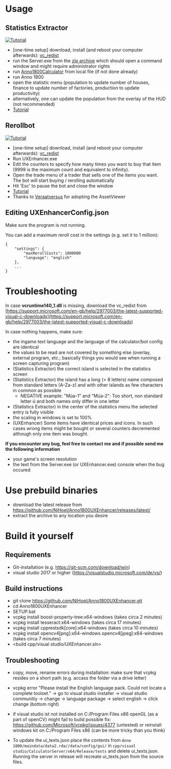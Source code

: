 # Usage

## Statistics Extractor
[![Tutorial](https://i9.ytimg.com/vi/fxzYSh-92Ng/mqdefault.jpg?time=1586900125524&sqp=CITZ2PQF&rs=AOn4CLCqmj2slXG_K0rWpKVs0M_Tq--oPA)](https://www.youtube.com/watch?v=fxzYSh-92Ng)

- [one-time setup] download, install (and reboot your computer afterwards): [vc_redist](https://support.microsoft.com/en-gb/help/2977003/the-latest-supported-visual-c-downloads)
- run the Server.exe from the [zip archive](https://github.com/NiHoel/Anno1800UXEnhancer/releases/latest/) which should open a command window and might require administrator rights
- run [Anno1800Calculator](https://github.com/NiHoel/Anno1800Calculator/releases/latest/) from local file (if not done already)
- run Anno 1800
- open the statistic menu (population to update number of houses, finance to update number of factories, production to update productivity)
- alternatively, one can update the population from the overlay of the HUD (not recommended)
- [Tutorial](https://www.youtube.com/watch?v=fxzYSh-92Ng)


## Rerollbot
[![Tutorial](https://i9.ytimg.com/vi/pPx0_A10G2Q/mqdefault.jpg?time=1586900122438&sqp=CITZ2PQF&rs=AOn4CLCMjXfm6ODoJJ7R-2vagN8pHoHMUA)](https://youtu.be/pPx0_A10G2Q)

- [one-time setup] download, install (and reboot your computer afterwards): [vc_redist](https://support.microsoft.com/en-gb/help/2977003/the-latest-supported-visual-c-downloads)
- Run UXEnhancer.exe
- Edit the counters to specify how many times you want to buy that item (9999 is the maximum count and equivalent to infinity).
- Open the trade menu of a trader that sells one of the items you want. The bot will start buying / rerolling automatically
- Hit 'Esc' to pause the bot and close the window
- [Tutorial](https://youtu.be/yOkjKXnUFAw)
- Thanks to [Veraatversus](https://github.com/Veraatversus) for adopting the AssetViewer

## Editing UXEnhancerConfig.json
Make sure the program is not running.

You can add a maximum reroll cost in the settings (e.g. set it to 1 million):

```
{
    "settings": {
    	"maxRerollCosts": 1000000
        "language": "english"
    },
    ...
}
```

# Troubleshooting
In case **vcruntime140_1.dll** is missing, download the vc_redist from [https://support.microsoft.com/en-gb/help/2977003/the-latest-supported-visual-c-downloads](https://support.microsoft.com/en-gb/help/2977003/the-latest-supported-visual-c-downloads)

In case nothing happens, make sure:
- the ingame text language and the language of the calculator/bot config are identical
- the values to be read are not covered by something else (overlay, external program, etc.; basically things you would see when running a screen capturing program)
- (Statistics Extractor) the correct island is selected in the statistics screen
- (Statistics Extractor) the island has a long (> 8 letters) name composed from standard letters (A-Za-z) and with other islands as few characters in common as possible
  - NEGATIVE example: "Múa-1" and "Múa-2": Too short, non standard letter ú and both names only differ in one letter
- (Statistics Extractor) in the center of the statistics menu the selected entry is fully visible
- the scaling in windows is set to 100%
- (UXEnhancer) Some items have identical prices and icons. In such cases wrong items might be bought or several counters decremented although only one item was bought.


**If you encounter any bug, feel free to contact me and if possible send me the following information**
- your game's screen resolution
- the text from the Server.exe (or UXEnhancer.exe) console when the bug occured


# Use prebuild binaries
- download the latest release from https://github.com/NiHoel/Anno1800UXEnhancer/releases/latest/
- extract the archive to any location you desire

# Build it yourself 
## Requirements
- Git-installation (e.g. https://git-scm.com/download/win)
- visual studio 2017 or higher (https://visualstudio.microsoft.com/de/vs/)
	
## Build instructions
- git clone https://github.com/NiHoel/Anno1800UXEnhancer.git
- cd Anno1800UXEnhancer
- SETUP.bat
- vcpkg install boost-property-tree:x64-windows (takes circa 2 minutes)
- vcpkg install tesseract:x64-windows (takes circa 17 minutes)
- vcpkg install cpprestsdk[core]:x64-windows (takes circa 10 minutes)
- vcpkg install opencv4[png]:x64-windows opencv4[jpeg]:x64-windows (takes circa 7 minutes)
- <build cpp/visual studio/UXEnhancer.sln>
			
## Troubleshooting 
- copy, move, rename errors during installation: make sure that vcpkg resides on a short path (e.g. accass the folder via a drive letter)
- vcpkg error "Please install the English language pack. Could not locate a complete toolset."
-> go to visual studio installer -> visual studio communitiy -> change -> language package
-> select english -> click change (bottom right)
- if visual studio ist not installed on C:/Program Files x86 openGL (as a part of openCV) might fail to build
possible fix: https://github.com/Microsoft/vcpkg/issues/4377 (untested)	
or reinstall windows kit on C:/Program Files x86 (can be more tricky than you think)

- To update the ui_texts.json place the contents from `Anno 1800/maindata/data2.rda//data/config/gui/` in `cpp/visual studio/CalculatorServer/x64/Release/texts` and delete ui_texts.json. Running the server in release will recreate ui_texts.json from the source files.		
	
